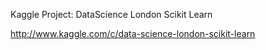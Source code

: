 Kaggle Project: DataScience London Scikit Learn

http://www.kaggle.com/c/data-science-london-scikit-learn
